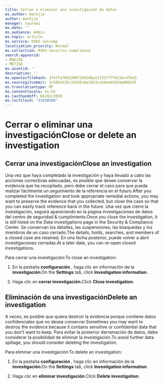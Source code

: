 ```yaml
---
title: Cerrar o eliminar una investigación de datos
ms.author: markjjo
author: markjjo
manager: laurawi
ms.date: ''
ms.audience: Admin
ms.topic: article
ms.service: O365-seccomp
localization_priority: Normal
ms.collection: M365-security-compliance
search.appverid:
- MOE150
- MET150
ms.assetid: ''
description: ''
ms.openlocfilehash: 3f47fa706220973942d6a11731f77f421bc4fbd3
ms.sourcegitcommit: 2c5834235c32b2616e1813ce24eeb3419a09629f
ms.translationtype: MT
ms.contentlocale: es-ES
ms.lasthandoff: 04/02/2019
ms.locfileid: "31030500"
---
```

# <a name="close-or-delete-an-investigation"></a><span data-ttu-id="00edf-102">Cerrar o eliminar una investigación</span><span class="sxs-lookup"><span data-stu-id="00edf-102">Close or delete an investigation</span></span>

## <a name="close-an-investigation"></a><span data-ttu-id="00edf-103">Cerrar una investigación</span><span class="sxs-lookup"><span data-stu-id="00edf-103">Close an investigation</span></span>

 <span data-ttu-id="00edf-104">Una vez que haya completado la investigación y haya llevado a cabo las acciones correctivas adecuadas, es posible que desee conservar la evidencia que ha recopilado, pero debe cerrar el caso para que pueda realizar fácilmente un seguimiento de la referencia en el futuro.</span><span class="sxs-lookup"><span data-stu-id="00edf-104">After you completed the investigation and took appropriate remedial actions, you may want to preserve the evidence that you collected, but close the case so that you can easily track reference back in the future.</span></span> <span data-ttu-id="00edf-105">Una vez que cierre la investigación, seguirá apareciendo en la página investigaciones de datos del centro de seguridad & cumplimiento.</span><span class="sxs-lookup"><span data-stu-id="00edf-105">Once you close the investigation, it is still listed on the Data investigations page in the Security & Compliance Center.</span></span> <span data-ttu-id="00edf-106">Se conservan los detalles, las suspensiones, las búsquedas y los miembros de un caso cerrado.</span><span class="sxs-lookup"><span data-stu-id="00edf-106">The details, holds, searches, and members of a closed case are retained.</span></span> <span data-ttu-id="00edf-107">En una fecha posterior, puede volver a abrir investigaciones cerradas.</span><span class="sxs-lookup"><span data-stu-id="00edf-107">At a later date, you can re-open closed investigations.</span></span>

<span data-ttu-id="00edf-108">Para cerrar una investigación:</span><span class="sxs-lookup"><span data-stu-id="00edf-108">To close an investigation:</span></span>

1. <span data-ttu-id="00edf-109">En la pestaña **configuración** , haga clic en información de la **investigación**.</span><span class="sxs-lookup"><span data-stu-id="00edf-109">On the **Settings** tab, click **Investigation information**.</span></span>

2. <span data-ttu-id="00edf-110">Haga clic en **cerrar investigación**.</span><span class="sxs-lookup"><span data-stu-id="00edf-110">Click  **Close investigation**.</span></span> 


## <a name="delete-an-investigation"></a><span data-ttu-id="00edf-111">Eliminación de una investigación</span><span class="sxs-lookup"><span data-stu-id="00edf-111">Delete an investigation</span></span>

<span data-ttu-id="00edf-112">A veces, es posible que quiera destruir la evidencia porque contiene datos confidenciales que no desea conservar.</span><span class="sxs-lookup"><span data-stu-id="00edf-112">Sometimes you may want to destroy the evidence because it contains sensitive or confidential data that you don't want to keep.</span></span> <span data-ttu-id="00edf-113">Para evitar la posterior derramación de datos, debe considerar la posibilidad de eliminar la investigación.</span><span class="sxs-lookup"><span data-stu-id="00edf-113">To avoid further data spillage, you should consider deleting the investigation.</span></span>

<span data-ttu-id="00edf-114">Para eliminar una investigación:</span><span class="sxs-lookup"><span data-stu-id="00edf-114">To delete an investigation:</span></span>

1. <span data-ttu-id="00edf-115">En la pestaña **configuración** , haga clic en información de la **investigación**.</span><span class="sxs-lookup"><span data-stu-id="00edf-115">On the **Settings** tab, click **Investigation information**.</span></span>

2. <span data-ttu-id="00edf-116">Haga clic en **eliminar investigación**.</span><span class="sxs-lookup"><span data-stu-id="00edf-116">Click  **Delete investigation**.</span></span> 